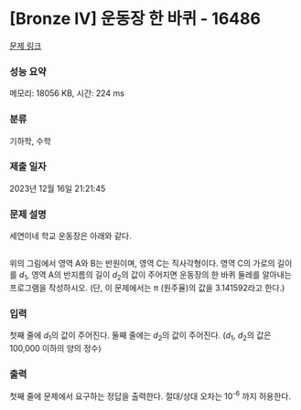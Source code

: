 # [Bronze IV] 운동장 한 바퀴 - 16486 

[문제 링크](https://www.acmicpc.net/problem/16486) 

### 성능 요약

메모리: 18056 KB, 시간: 224 ms

### 분류

기하학, 수학

### 제출 일자

2023년 12월 16일 21:21:45

### 문제 설명

<p>세연이네 학교 운동장은 아래와 같다.</p>

<p style="text-align: center;"><img alt="" src="https://upload.acmicpc.net/2f29c6a0-5406-493c-a4d6-d2595c32be2e/"></p>

<p>위의 그림에서 영역 A와 B는 반원이며, 영역 C는 직사각형이다. 영역 C의 가로의 길이를 <em>d</em><sub>1</sub>, 영역 A의 반지름의 길이 <em>d</em><sub>2</sub>의 값이 주어지면 운동장의 한 바퀴 둘레를 알아내는 프로그램을 작성하시오. (단, 이 문제에서는 π (원주율)의 값을 3.141592라고 한다.)</p>

### 입력 

 <p>첫째 줄에 <em>d</em><sub>1</sub>의 값이 주어진다. 둘째 줄에는 <em>d</em><sub>2</sub>의 값이 주어진다. (<em>d</em><sub>1</sub>, <em>d</em><sub>2</sub>의 값은 100,000 이하의 양의 정수)</p>

### 출력 

 <p>첫째 줄에 문제에서 요구하는 정답을 출력한다. 절대/상대 오차는 10<sup>-6</sup> 까지 허용한다.</p>

